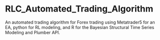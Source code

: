 # RLC_Automated_Trading_Algorithm
An automated trading algorithm for Forex trading using Metatrader5 for an EA, python for RL modeling, and R for the Bayesian Structural Time Series Modeling and Plumber API.
